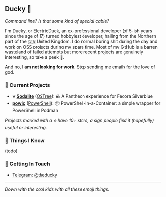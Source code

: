 ## Ducky 🦆

_Command line? Is that some kind of special cable?_

I'm Ducky, or ElectricDuck, an ex-professional developer (of 5-ish years since the age of 17) turned hobbyiest developer, hailing from the Northern part of the 🇬🇧 United Kingdom. I do normal boring shit during the day and work on OSS projects during my spare time. Most of my GitHub is a barren wasteland of failed attempts but more recent projects are genuinely interesting, so take a peek 👀.

And no, **I am not looking for work**. Stop sending me emails for the love of god.

### 🎉 Current Projects

* **⭐ [Sodalite](https://github.com/electricduck/sodalite)** ([OSTree](https://github.com/topics/ostree)): 🪨 A Pantheon experience for Fedora Silverblue
* **[powic](https://github.com/electricduck/powic)** ([PowerShell](https://github.com/topics/powershell)): 📦 PowerShell-in-a-Container: a simple wrapper for PowerShell in Podman

_Projects marked with a ⭐ have 10+ stars, a sign people find it (hopefully) useful or interesting._

### 🤔 Things I Know

(todo)

### 🤙 Getting In Touch

* [Telegram](https://telegram.org): [@theducky](https://t.me/theducky)

***

_Down with the cool kids with all these emoji things._
